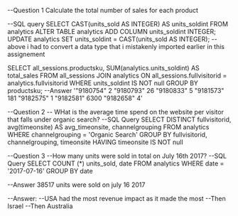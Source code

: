 --Question 1 Calculate the total number of sales for each product 

--SQL query 
SELECT CAST(units_sold AS INTEGER) AS units_soldint 
FROM analytics
ALTER TABLE analytics
ADD COLUMN units_soldint INTEGER;
UPDATE analytics 
SET units_soldint = CAST(units_sold AS INTEGER);
--above i had to convert a data type that i mistakenly imported earlier in this assignement

SELECT all_sessions.productsku, SUM(analytics.units_soldint) AS total_sales 
FROM all_sessions
JOIN analytics ON all_sessions.fullvisitorid = analytics.fullvisitorid
WHERE units_soldint IS NOT null 
GROUP BY productsku; 
--Answer 
'"9180754"	2
"9180793"	26
"9180833"	5
"9181573"	181
"9182575"	1
"9182581"	6300
"9182658"	4'


--Question 2
-- WHat is the average time spend on the website per visitor that falls under organic search?
--SQL Query 
SELECT DISTINCT fullvisitorid, avg(timeonsite) AS avg_timeonsite, channelgrouping
FROM analytics 
WHERE channelgrouping = 'Organic Search'
GROUP BY fullvisitorid, channelgrouping, timeonsite 
HAVING timeonsite IS NOT null 


--Question 3 
--How many units were sold in total on July 16th 2017?
--SQL Query
SELECT COUNT (*) units_sold, date 
FROM analytics 
WHERE date = '2017-07-16'
GROUP BY date 

--Answer 
38517 units were sold on july 16 2017 

--Answer:
--USA had the most revenue impact as it made the most 
--Then Israel
--Then Australia 
